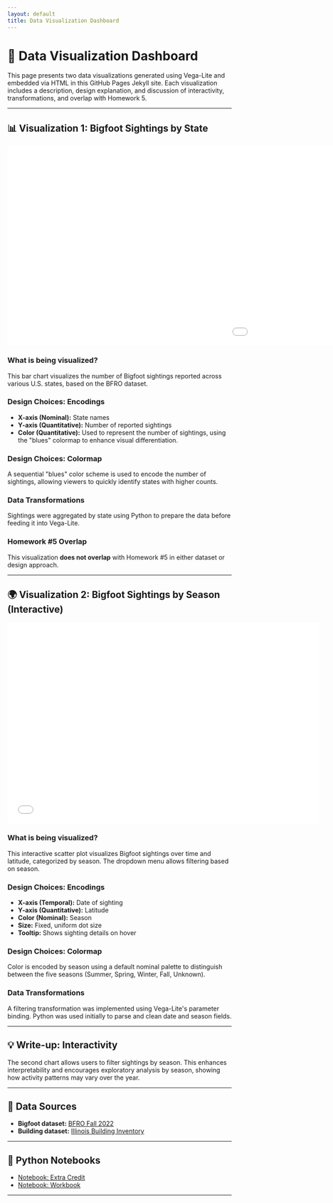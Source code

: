 ```yaml
---
layout: default
title: Data Visualization Dashboard
---
```


# 🧭 Data Visualization Dashboard

This page presents two data visualizations generated using Vega-Lite and embedded via HTML in this GitHub Pages Jekyll site. Each visualization includes a description, design explanation, and discussion of interactivity, transformations, and overlap with Homework 5.

---

## 📊 Visualization 1: Bigfoot Sightings by State
<iframe src="assets/bigfoot_state_counts.html" width="1700" height="450" style="border:none;"></iframe>

### What is being visualized?
This bar chart visualizes the number of Bigfoot sightings reported across various U.S. states, based on the BFRO dataset.

### Design Choices: Encodings
- **X-axis (Nominal):** State names  
- **Y-axis (Quantitative):** Number of reported sightings  
- **Color (Quantitative):** Used to represent the number of sightings, using the "blues" colormap to enhance visual differentiation.

### Design Choices: Colormap
A sequential "blues" color scheme is used to encode the number of sightings, allowing viewers to quickly identify states with higher counts.

### Data Transformations
Sightings were aggregated by state using Python to prepare the data before feeding it into Vega-Lite.

### Homework #5 Overlap
This visualization **does not overlap** with Homework #5 in either dataset or design approach.

---

## 🌍 Visualization 2: Bigfoot Sightings by Season (Interactive)
<iframe src="assets/bigfoot_season_time.html" width="700" height="450" style="border:none;"></iframe>

### What is being visualized?
This interactive scatter plot visualizes Bigfoot sightings over time and latitude, categorized by season. The dropdown menu allows filtering based on season.

### Design Choices: Encodings
- **X-axis (Temporal):** Date of sighting  
- **Y-axis (Quantitative):** Latitude  
- **Color (Nominal):** Season  
- **Size:** Fixed, uniform dot size  
- **Tooltip:** Shows sighting details on hover

### Design Choices: Colormap
Color is encoded by season using a default nominal palette to distinguish between the five seasons (Summer, Spring, Winter, Fall, Unknown).

### Data Transformations
A filtering transformation was implemented using Vega-Lite's parameter binding. Python was used initially to parse and clean date and season fields.



---

## 💡 Write-up: Interactivity
The second chart allows users to filter sightings by season. This enhances interpretability and encourages exploratory analysis by season, showing how activity patterns may vary over the year.

---

## 🔗 Data Sources
- **Bigfoot dataset:** [BFRO Fall 2022](https://raw.githubusercontent.com/UIUC-iSchool-DataViz/is445_data/main/bfro_reports_fall2022.csv)  
- **Building dataset:** [Illinois Building Inventory](https://raw.githubusercontent.com/UIUC-iSchool-DataViz/is445_data/main/building_inventory.csv)

---

## 📓 Python Notebooks
- [Notebook: Extra Credit](https://github.com/Ankit-Sawant/AnkitSawant/blob/main/Extra_credit.ipynb)  
- [Notebook: Workbook](https://github.com/Ankit-Sawant/AnkitSawant/blob/main/Workbook%20(11).ipynb)

---


